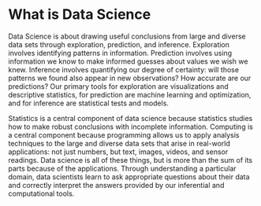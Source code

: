 What is Data Science
====================

Data Science is about drawing useful conclusions from large and diverse data sets through exploration, prediction, and inference.  Exploration involves identifying patterns in information.  Prediction involves using information we know to make informed guesses about values we wish we knew.  Inference involves quantifying our degree of certainty: will those patterns we found also appear in new observations? How accurate are our predictions? Our primary tools for exploration are visualizations and descriptive statistics, for prediction are machine learning and optimization, and for inference are statistical tests and models.

Statistics is a central component of data science because statistics
studies how to make robust conclusions with incomplete information. Computing
is a central component because programming allows us to apply analysis
techniques to the large and diverse data sets that arise in real-world
applications: not just numbers, but text, images, videos, and sensor readings.
Data science is all of these things, but is more than the sum of its parts
because of the applications. Through understanding a particular domain, data
scientists learn to ask appropriate questions about their data and correctly
interpret the answers provided by our inferential and computational tools.
